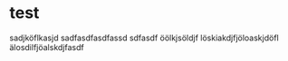 # test
 sadjköflkasjd
sadfasdfasdfassd
sdfasdf
öölkjsöldjf
löskiakdjfjöloaskjdöfl
älosdilfjöalskdjfasdf
